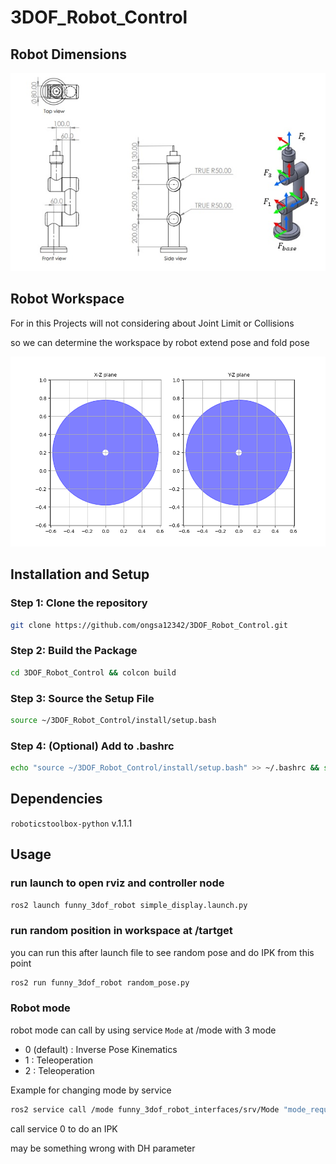# 3DOF_Robot_Control

## Robot Dimensions

![alt text](src/funny_3dof_robot/image.png)

## Robot Workspace
For in this Projects will not considering about Joint Limit or Collisions

so we can determine the workspace by robot extend pose and fold pose

![alt text](workspace.png)
## Installation and Setup

### Step 1: Clone the repository

```bash
git clone https://github.com/ongsa12342/3DOF_Robot_Control.git
```

### Step 2: Build the Package
```bash
cd 3DOF_Robot_Control && colcon build
```
### Step 3: Source the Setup File
```bash
source ~/3DOF_Robot_Control/install/setup.bash
```
### Step 4: (Optional) Add to .bashrc
```bash
echo "source ~/3DOF_Robot_Control/install/setup.bash" >> ~/.bashrc && source ~/.bashrc
```
## Dependencies
`roboticstoolbox-python` v.1.1.1

## Usage
### run launch to open rviz and controller node
```bash
ros2 launch funny_3dof_robot simple_display.launch.py 
```
### run random position in workspace at /tartget
you can run this after launch file to see random pose and do IPK from this point
```bash
ros2 run funny_3dof_robot random_pose.py
```

### Robot mode
robot mode can call by using service `Mode` at /mode with 3 mode

- 0 (default) : Inverse Pose Kinematics
- 1 : Teleoperation
- 2 : Teleoperation

Example for changing mode by service

```bash
ros2 service call /mode funny_3dof_robot_interfaces/srv/Mode "mode_request: 0"
```

call service 0 to do an IPK

may be something wrong with DH parameter